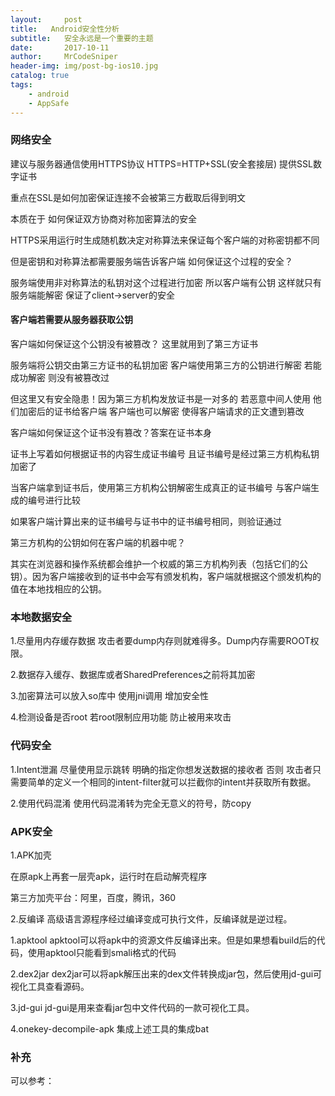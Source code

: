 ```yaml
---
layout:     post
title:   Android安全性分析
subtitle:   安全永远是一个重要的主题
date:       2017-10-11
author:     MrCodeSniper
header-img: img/post-bg-ios10.jpg
catalog: true
tags:
    - android
    - AppSafe
---
```



### 网络安全

建议与服务器通信使用HTTPS协议 HTTPS=HTTP+SSL(安全套接层) 提供SSL数字证书

重点在SSL是如何加密保证连接不会被第三方截取后得到明文

本质在于 如何保证双方协商对称加密算法的安全

HTTPS采用运行时生成随机数决定对称算法来保证每个客户端的对称密钥都不同

但是密钥和对称算法都需要服务端告诉客户端 如何保证这个过程的安全？ 

服务端使用非对称算法的私钥对这个过程进行加密 所以客户端有公钥 这样就只有服务端能解密 保证了client->server的安全

#### 客户端若需要从服务器获取公钥

客户端如何保证这个公钥没有被篡改？ 这里就用到了第三方证书

服务端将公钥交由第三方证书的私钥加密 客户端使用第三方的公钥进行解密 若能成功解密 则没有被篡改过

但这里又有安全隐患！因为第三方机构发放证书是一对多的 若恶意中间人使用 他们加密后的证书给客户端 客户端也可以解密 使得客户端请求的正文遭到篡改

客户端如何保证这个证书没有篡改？答案在证书本身 

证书上写着如何根据证书的内容生成证书编号 且证书编号是经过第三方机构私钥加密了

当客户端拿到证书后，使用第三方机构公钥解密生成真正的证书编号 与客户端生成的编号进行比较

如果客户端计算出来的证书编号与证书中的证书编号相同，则验证通过

第三方机构的公钥如何在客户端的机器中呢？

其实在浏览器和操作系统都会维护一个权威的第三方机构列表（包括它们的公钥）。因为客户端接收到的证书中会写有颁发机构，客户端就根据这个颁发机构的值在本地找相应的公钥。

### 本地数据安全

1.尽量用内存缓存数据 攻击者要dump内存则就难得多。Dump内存需要ROOT权限。

2.数据存入缓存、数据库或者SharedPreferences之前将其加密

3.加密算法可以放入so库中 使用jni调用 增加安全性

4.检测设备是否root 若root限制应用功能 防止被用来攻击

### 代码安全

1.Intent泄漏
尽量使用显示跳转 明确的指定你想发送数据的接收者
否则 攻击者只需要简单的定义一个相同的intent-filter就可以拦截你的intent并获取所有数据。

2.使用代码混淆
使用代码混淆转为完全无意义的符号，防copy




### APK安全

1.APK加壳

在原apk上再套一层壳apk，运行时在启动解壳程序

 
第三方加壳平台：阿里，百度，腾讯，360


2.反编译
高级语言源程序经过编译变成可执行文件，反编译就是逆过程。

   1.apktool 
   apktool可以将apk中的资源文件反编译出来。但是如果想看build后的代码，使用apktool只能看到smali格式的代码
   
   2.dex2jar
   dex2jar可以将apk解压出来的dex文件转换成jar包，然后使用jd-gui可视化工具查看源码。
   
   3.jd-gui
   jd-gui是用来查看jar包中文件代码的一款可视化工具。
   
   4.onekey-decompile-apk 集成上述工具的集成bat



### 补充



可以参考：[]()

